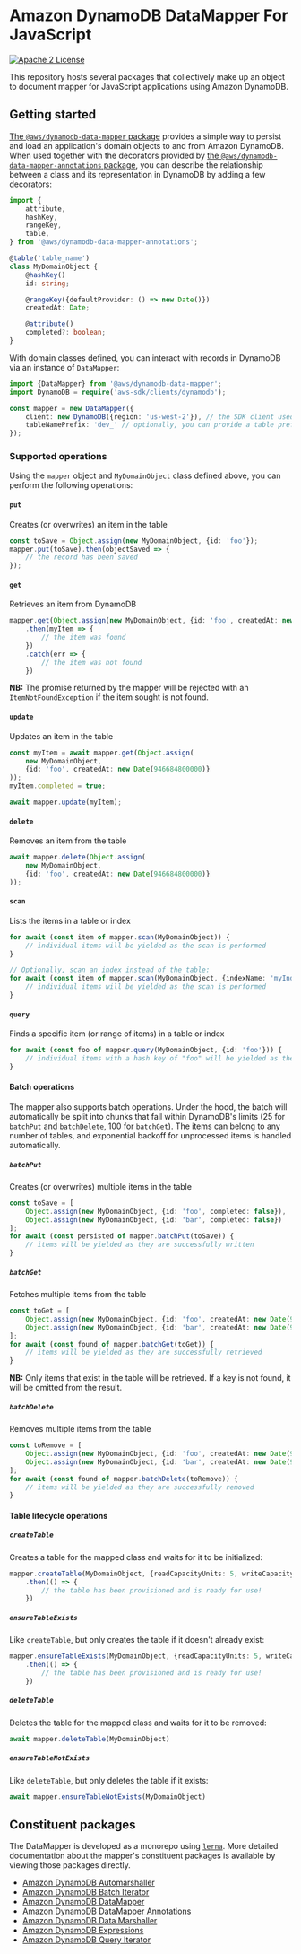 # Amazon DynamoDB DataMapper For JavaScript

[![Apache 2 License](https://img.shields.io/github/license/awslabs/dynamodb-data-mapper-js.svg?style=flat)](http://aws.amazon.com/apache-2-0/)

This repository hosts several packages that collectively make up an object to
document mapper for JavaScript applications using Amazon DynamoDB.

## Getting started

[The `@aws/dynamodb-data-mapper` package](packages/dynamodb-data-mapper) provides
a simple way to persist and load an application's domain objects to and from
Amazon DynamoDB. When used together with the decorators provided by [the
`@aws/dynamodb-data-mapper-annotations` package](packages/dynamodb-data-mapper-annotations),
you can describe the relationship between a class and its representation in
DynamoDB by adding a few decorators:

```typescript
import {
    attribute,
    hashKey,
    rangeKey,
    table,
} from '@aws/dynamodb-data-mapper-annotations';

@table('table_name')
class MyDomainObject {
    @hashKey()
    id: string;

    @rangeKey({defaultProvider: () => new Date()})
    createdAt: Date;

    @attribute()
    completed?: boolean;
}
```

With domain classes defined, you can interact with records in DynamoDB via an
instance of `DataMapper`:

```typescript
import {DataMapper} from '@aws/dynamodb-data-mapper';
import DynamoDB = require('aws-sdk/clients/dynamodb');

const mapper = new DataMapper({
    client: new DynamoDB({region: 'us-west-2'}), // the SDK client used to execute operations
    tableNamePrefix: 'dev_' // optionally, you can provide a table prefix to keep your dev and prod tables separate
});
```

### Supported operations

Using the `mapper` object and `MyDomainObject` class defined above, you can
perform the following operations:

#### `put`

Creates (or overwrites) an item in the table

```typescript
const toSave = Object.assign(new MyDomainObject, {id: 'foo'});
mapper.put(toSave).then(objectSaved => {
    // the record has been saved
});
```

#### `get`

Retrieves an item from DynamoDB

```typescript
mapper.get(Object.assign(new MyDomainObject, {id: 'foo', createdAt: new Date(946684800000)}))
    .then(myItem => {
        // the item was found
    })
    .catch(err => {
        // the item was not found
    })
```

**NB:** The promise returned by the mapper will be rejected with an
`ItemNotFoundException` if the item sought is not found.

#### `update`

Updates an item in the table

```typescript
const myItem = await mapper.get(Object.assign(
    new MyDomainObject,
    {id: 'foo', createdAt: new Date(946684800000)}
));
myItem.completed = true;

await mapper.update(myItem);
```

#### `delete`

Removes an item from the table

```typescript
await mapper.delete(Object.assign(
    new MyDomainObject,
    {id: 'foo', createdAt: new Date(946684800000)}
));
```

#### `scan`

Lists the items in a table or index

```typescript
for await (const item of mapper.scan(MyDomainObject)) {
    // individual items will be yielded as the scan is performed
}

// Optionally, scan an index instead of the table:
for await (const item of mapper.scan(MyDomainObject, {indexName: 'myIndex'})) {
    // individual items will be yielded as the scan is performed
}
```

#### `query`

Finds a specific item (or range of items) in a table or index

```typescript
for await (const foo of mapper.query(MyDomainObject, {id: 'foo'})) {
    // individual items with a hash key of "foo" will be yielded as the query is performed
}
```

#### Batch operations

The mapper also supports batch operations. Under the hood, the batch will
automatically be split into chunks that fall within DynamoDB's limits (25 for
`batchPut` and `batchDelete`, 100 for `batchGet`). The items can belong to any
number of tables, and exponential backoff for unprocessed items is handled
automatically.

##### `batchPut`

Creates (or overwrites) multiple items in the table

```typescript
const toSave = [
    Object.assign(new MyDomainObject, {id: 'foo', completed: false}),
    Object.assign(new MyDomainObject, {id: 'bar', completed: false})
];
for await (const persisted of mapper.batchPut(toSave)) {
    // items will be yielded as they are successfully written
}
```

##### `batchGet`

Fetches multiple items from the table

```typescript
const toGet = [
    Object.assign(new MyDomainObject, {id: 'foo', createdAt: new Date(946684800000)}),
    Object.assign(new MyDomainObject, {id: 'bar', createdAt: new Date(946684800001)})
];
for await (const found of mapper.batchGet(toGet)) {
    // items will be yielded as they are successfully retrieved
}
```

**NB:** Only items that exist in the table will be retrieved. If a key is not
found, it will be omitted from the result.

##### `batchDelete`

Removes multiple items from the table

```typescript
const toRemove = [
    Object.assign(new MyDomainObject, {id: 'foo', createdAt: new Date(946684800000)}),
    Object.assign(new MyDomainObject, {id: 'bar', createdAt: new Date(946684800001)})
];
for await (const found of mapper.batchDelete(toRemove)) {
    // items will be yielded as they are successfully removed
}
```

#### Table lifecycle operations

##### `createTable`

Creates a table for the mapped class and waits for it to be initialized:

```typescript
mapper.createTable(MyDomainObject, {readCapacityUnits: 5, writeCapacityUnits: 5})
    .then(() => {
        // the table has been provisioned and is ready for use!
    })
```

##### `ensureTableExists`

Like `createTable`, but only creates the table if it doesn't already exist:

```typescript
mapper.ensureTableExists(MyDomainObject, {readCapacityUnits: 5, writeCapacityUnits: 5})
    .then(() => {
        // the table has been provisioned and is ready for use!
    })
```

##### `deleteTable`

Deletes the table for the mapped class and waits for it to be removed:

```typescript
await mapper.deleteTable(MyDomainObject)
```

##### `ensureTableNotExists`

Like `deleteTable`, but only deletes the table if it exists:

```typescript
await mapper.ensureTableNotExists(MyDomainObject)
```

## Constituent packages

The DataMapper is developed as a monorepo using [`lerna`](https://github.com/lerna/lerna).
More detailed documentation about the mapper's constituent packages is available
by viewing those packages directly.

* [Amazon DynamoDB Automarshaller](packages/dynamodb-auto-marshaller/)
* [Amazon DynamoDB Batch Iterator](packages/dynamodb-batch-iterator/)
* [Amazon DynamoDB DataMapper](packages/dynamodb-data-mapper/)
* [Amazon DynamoDB DataMapper Annotations](packages/dynamodb-data-mapper-annotations/)
* [Amazon DynamoDB Data Marshaller](packages/dynamodb-data-marshaller/)
* [Amazon DynamoDB Expressions](packages/dynamodb-expressions/)
* [Amazon DynamoDB Query Iterator](packages/dynamodb-query-iterator/)

